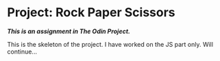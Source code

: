 # Project: Rock Paper Scissors

*__This is an assignment in The Odin Project.__*

This is the skeleton of the project. I have worked on the JS part only. Will continue...
